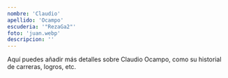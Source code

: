 ```yaml
---
nombre: 'Claudio'
apellido: 'Ocampo'
escuderia: '"RezaGa2"'
foto: 'juan.webp'
descripcion: ''
---
```


Aquí puedes añadir más detalles sobre Claudio Ocampo, como su historial de carreras, logros, etc.
